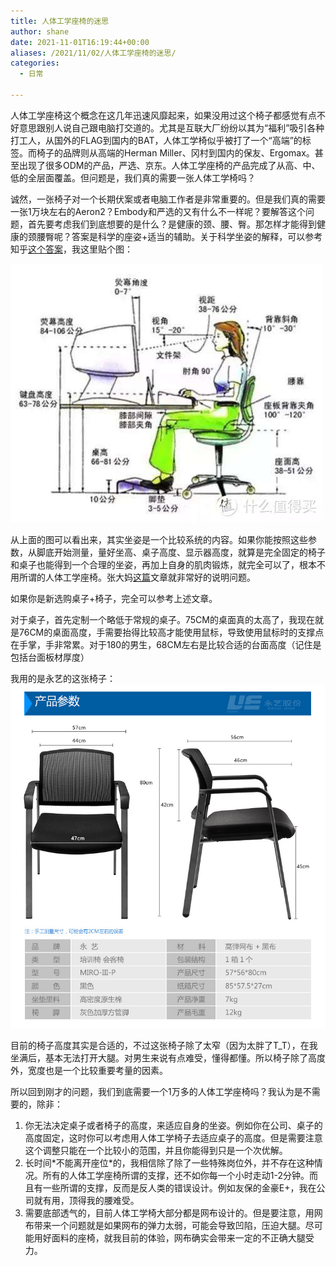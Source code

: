 ```yaml
---
title: 人体工学座椅的迷思
author: shane
date: 2021-11-01T16:19:44+00:00
aliases: /2021/11/02/人体工学座椅的迷思/
categories:
  - 日常

---
```

人体工学座椅这个概念在这几年迅速风靡起来，如果没用过这个椅子都感觉有点不好意思跟别人说自己跟电脑打交道的。尤其是互联大厂纷纷以其为“福利”吸引各种打工人，从国外的FLAG到国内的BAT，人体工学椅似乎被打了一个“高端”的标签。而椅子的品牌则从高端的Herman Miller、冈村到国内的保友、Ergomax。甚至出现了很多ODM的产品，严选、京东。人体工学座椅的产品完成了从高、中、低的全层面覆盖。但问题是，我们真的需要一张人体工学椅吗？

诚然，一张椅子对一个长期伏案或者电脑工作者是非常重要的。但是我们真的需要一张1万块左右的Aeron2？Embody和严选的又有什么不一样呢？要解答这个问题，首先要考虑我们到底想要的是什么？是健康的颈、腰、臀。那怎样才能得到健康的颈腰臀呢？答案是科学的座姿+适当的辅助。关于科学坐姿的解释，可以参考知乎[这个答案][1]，我这里贴个图：

![座姿](./5d14929357d024437.jpg_e1080.jpg)

从上面的图可以看出来，其实坐姿是一个比较系统的内容。如果你能按照这些参数，从脚底开始测量，量好坐高、桌子高度、显示器高度，就算是完全固定的椅子和桌子也能得到一个合理的坐姿，再加上自身的肌肉锻炼，就完全可以了，根本不用所谓的人体工学座椅。张大妈[这篇][2]文章就非常好的说明问题。

如果你是新选购桌子+椅子，完全可以参考上述文章。

对于桌子，首先定制一个略低于常规的桌子。75CM的桌面真的太高了，我现在就是76CM的桌面高度，手需要抬得比较高才能使用鼠标，导致使用鼠标时的支撑点在手掌，手非常累。对于180的男生，68CM左右是比较合适的台面高度（记住是包括台面板材厚度）

我用的是永艺的这张椅子：
![椅子](./57fc4f27N6a41ee97.jpg)

目前的椅子高度其实是合适的，不过这张椅子除了太窄（因为太胖了T_T），在我坐满后，基本无法打开大腿。对男生来说有点难受，懂得都懂。所以椅子除了高度外，宽度也是一个比较重要考量的因素。

所以回到刚才的问题，我们到底需要一个1万多的人体工学座椅吗？我认为是不需要的，除非：

<ol class="wp-block-list">
  <li>
    你无法决定桌子或者椅子的高度，来适应自身的坐姿。例如你在公司、桌子的高度固定，这时你可以考虑用人体工学椅子去适应桌子的高度。但是需要注意这个调整只能在一个比较小的范围，并且你能得到只是一个次优解。
  </li>
  <li>
    长时间*不能离开座位*的，我相信除了除了一些特殊岗位外，并不存在这种情况。所有的人体工学座椅所谓的支撑，还不如你每一个小时走动1-2分钟。而且有一些所谓的支撑，反而是反人类的错误设计。例如友保的金豪E+，我在公司就有用，顶得我的腰难受。
  </li>
  <li>
    需要底部透气的，目前人体工学椅大部分都是网布设计的。但是要注意，用网布带来一个问题就是如果网布的弹力太弱，可能会导致凹陷，压迫大腿。尽可能用好面料的座椅，就我目前的体验，网布确实会带来一定的不正确大腿受力。
  </li>
</ol>

 [1]: https://www.zhihu.com/question/23238816/answer/151365820
 [2]: https://post.smzdm.com/p/a25r9xzp/p2/#comments